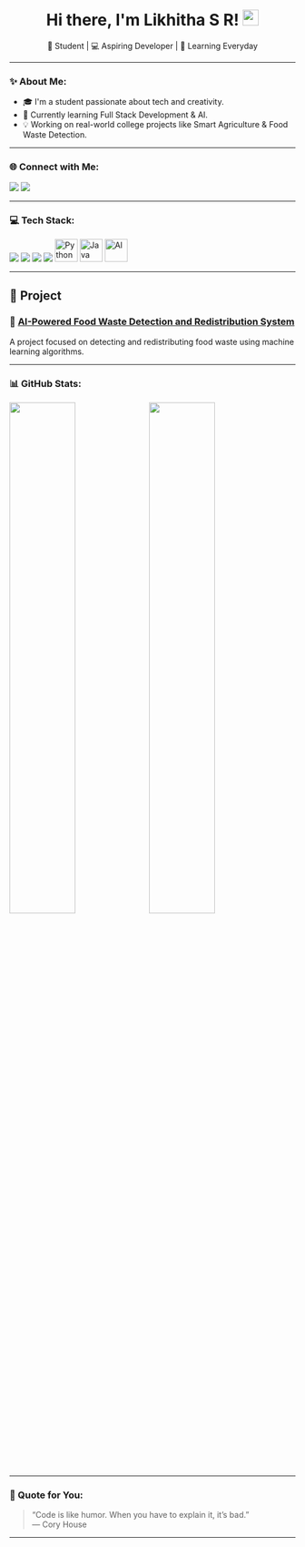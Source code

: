 <h1 align="center">Hi there, I'm Likhitha S R! <img src="https://media.giphy.com/media/hvRJCLFzcasrR4ia7z/giphy.gif" width="28"></h1>

<p align="center">🌱 Student | 💻 Aspiring Developer | 🚀 Learning Everyday</p>

---

### ✨ About Me:
- 🎓 I'm a student passionate about tech and creativity.
- 🌟 Currently learning Full Stack Development & AI.
- 💡 Working on real-world college projects like Smart Agriculture & Food Waste Detection.

---

### 🌐 Connect with Me:
<p>
  <a href="mailto:likhithasr8@gmail.com" target="_blank"><img src="https://img.shields.io/badge/Gmail-D14836?style=for-the-badge&logo=gmail&logoColor=white"/></a>
  <a href="https://www.linkedin.com/in/Likhitha S R" target="_blank"><img src="https://img.shields.io/badge/LinkedIn-blue?style=for-the-badge&logo=linkedin"/></a>
</p>

---

### 💻 Tech Stack:
<p>
  <img src="https://img.shields.io/badge/C%20Language-00599C?style=for-the-badge&logo=c&logoColor=white"/>
  <img src="https://img.shields.io/badge/HTML5-e34c26?style=for-the-badge&logo=html5&logoColor=white"/>
  <img src="https://img.shields.io/badge/CSS3-264de4?style=for-the-badge&logo=css3&logoColor=white"/>
  <img src="https://img.shields.io/badge/JavaScript-f7df1e?style=for-the-badge&logo=javascript&logoColor=black"/>
  <img src="https://cdn.jsdelivr.net/gh/devicons/devicon/icons/python/python-original.svg" alt="Python" width="40" height="40"/>
  <img src="https://cdn.jsdelivr.net/gh/devicons/devicon/icons/java/java-original.svg" alt="Java" width="40" height="40"/>
  <img src="https://img.icons8.com/ios-filled/50/artificial-intelligence.png" alt="AI" width="40" height="40"/>
</p>

---

## 📂 Project

### 🔧 [AI-Powered Food Waste Detection and Redistribution System](https://github.com/Likhitha-creater/AI-Powered-Food-Waste-Detection)  
A project focused on detecting and redistributing food waste using machine learning algorithms.

---

### 📊 GitHub Stats:
<p>
  <img src="https://github-readme-stats.vercel.app/api?username=Likhitha-creater&show_icons=true&theme=tokyonight" width="48%">
  <img src="https://github-readme-streak-stats.herokuapp.com/?user=Likhitha-creater&theme=tokyonight" width="48%">
</p>

---

### 🔗 Quote for You:
> “Code is like humor. When you have to explain it, it’s bad.” — Cory House

---

